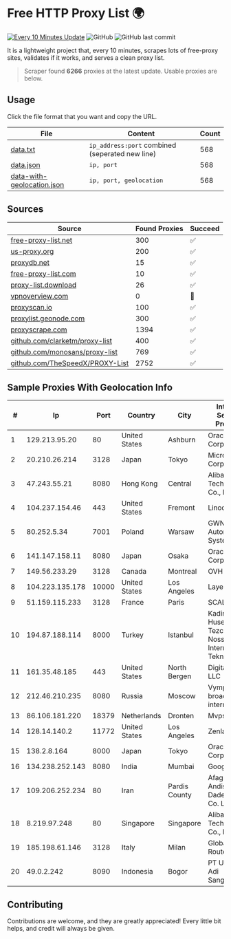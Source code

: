 
# Free HTTP Proxy List 🌍

[![Every 10 Minutes Update](https://github.com/mertguvencli/http-proxy-list/actions/workflows/main.yml/badge.svg?branch=main)](https://github.com/mertguvencli/http-proxy-list/actions/workflows/main.yml)
![GitHub](https://img.shields.io/github/license/mertguvencli/http-proxy-list)
![GitHub last commit](https://img.shields.io/github/last-commit/mertguvencli/http-proxy-list)

It is a lightweight project that, every 10 minutes, scrapes lots of free-proxy sites, validates if it works, and serves a clean proxy list.


> Scraper found **6266** proxies at the latest update. Usable proxies are below.

## Usage

Click the file format that you want and copy the URL.


|File|Content|Count|
|----|-------|-----|
|[data.txt](https://raw.githubusercontent.com/mertguvencli/http-proxy-list/main/proxy-list/data.txt)|`ip_address:port` combined (seperated new line)|568|
|[data.json](https://raw.githubusercontent.com/mertguvencli/http-proxy-list/main/proxy-list/data.json)|`ip, port`|568|
|[data-with-geolocation.json](https://raw.githubusercontent.com/mertguvencli/http-proxy-list/main/proxy-list/data-with-geolocation.json)|`ip, port, geolocation`|568|

## Sources

|Source|Found Proxies|Succeed|
|------|-------------|-------|
|[free-proxy-list.net](https://free-proxy-list.net)|300|✅|
|[us-proxy.org](https://www.us-proxy.org)|200|✅|
|[proxydb.net](http://proxydb.net)|15|✅|
|[free-proxy-list.com](https://free-proxy-list.com/?page=&port=&type%5B%5D=http&type%5B%5D=https&up_time=0&search=Search)|10|✅|
|[proxy-list.download](https://www.proxy-list.download/HTTP)|26|✅|
|[vpnoverview.com](https://vpnoverview.com/privacy/anonymous-browsing/free-proxy-servers)|0|🚫|
|[proxyscan.io](https://www.proxyscan.io)|100|✅|
|[proxylist.geonode.com](https://proxylist.geonode.com/api/proxy-list?limit=300&page=1&sort_by=lastChecked&sort_type=desc&protocols=http,https)|300|✅|
|[proxyscrape.com](https://api.proxyscrape.com/v2/?request=displayproxies&protocol=http&timeout=10000&country=all&ssl=all&anonymity=all)|1394|✅|
|[github.com/clarketm/proxy-list](https://raw.githubusercontent.com/clarketm/proxy-list/master/proxy-list-raw.txt)|400|✅|
|[github.com/monosans/proxy-list](https://raw.githubusercontent.com/monosans/proxy-list/main/proxies/http.txt)|769|✅|
|[github.com/TheSpeedX/PROXY-List](https://raw.githubusercontent.com/TheSpeedX/PROXY-List/master/http.txt)|2752|✅|


## Sample Proxies With Geolocation Info

|#|Ip|Port|Country|City|Internet Service Provider|
|-|--|----|-------|----|-------------------------|
|1|129.213.95.20|80|United States|Ashburn|Oracle Corporation|
|2|20.210.26.214|3128|Japan|Tokyo|Microsoft Corporation|
|3|47.243.55.21|8080|Hong Kong|Central|Alibaba (US) Technology Co., Ltd.|
|4|104.237.154.46|443|United States|Fremont|Linode, LLC|
|5|80.252.5.34|7001|Poland|Warsaw|GWNET Autonomus System|
|6|141.147.158.11|8080|Japan|Osaka|Oracle Corporation|
|7|149.56.233.29|3128|Canada|Montreal|OVH Hosting|
|8|104.223.135.178|10000|United States|Los Angeles|LayerHost|
|9|51.159.115.233|3128|France|Paris|SCALEWAY|
|10|194.87.188.114|8000|Turkey|Istanbul|Kadir Huseyin Tezcan Nosspeed Internet Teknolojileri|
|11|161.35.48.185|443|United States|North Bergen|DigitalOcean, LLC|
|12|212.46.210.235|8080|Russia|Moscow|VympelKom broadband internet|
|13|86.106.181.220|18379|Netherlands|Dronten|Mvps LTD|
|14|128.14.140.2|11772|United States|Los Angeles|Zenlayer Inc|
|15|138.2.8.164|8000|Japan|Tokyo|Oracle Corporation|
|16|134.238.252.143|8080|India|Mumbai|Google LLC|
|17|109.206.252.234|80|Iran|Pardis County|Afagh Andish Dadeh Pardis Co. Ltd|
|18|8.219.97.248|80|Singapore|Singapore|Alibaba (US) Technology Co., Ltd.|
|19|185.198.61.146|3128|Italy|Milan|Global Router LLC|
|20|49.0.2.242|8090|Indonesia|Bogor|PT Usaha Adi Sanggoro|



## Contributing

Contributions are welcome, and they are greatly appreciated! Every
little bit helps, and credit will always be given.

